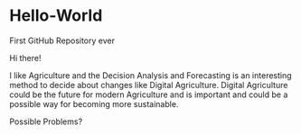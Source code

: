 # Hello-World
First GitHub Repository ever

Hi there!

I like Agriculture and the Decision Analysis and Forecasting is an interesting method to decide about changes like Digital Agriculture.
Digital Agriculture could be the future for modern Agriculture and is important and could be a possible way for becoming more sustainable.

Possible Problems?

